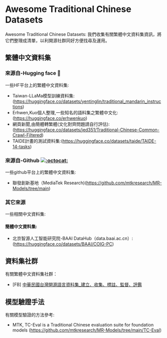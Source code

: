 # Awesome Traditional Chinese Datasets
Awesome Traditional Chinese Datasets: 我們收集有關繁體中文資料集資訊，將它們整理成清單，以利開源社群同好方便找尋及運用。

## 繁體中文資料集

### 來源自-Hugging face 🤗
一些HF平台上的繁體中文資料集:
- Taiwan-LLaMa模型訓練資料集:(https://huggingface.co/datasets/yentinglin/traditional_mandarin_instructions)
- Erhwen,Kuo個人整理,一些知名的語料集之繁體中文化:(https://huggingface.co/erhwenkuo)
- 網頁新聞,由簡體轉繁體(文化對齊問題請自行評估):(https://huggingface.co/datasets/jed351/Traditional-Chinese-Common-Crawl-Filtered)
- TAIDE計畫的測試資料集:(https://huggingface.co/datasets/taide/TAIDE-14-tasks)


### 來源自-Github [![:octocat:](https://github.githubassets.com/images/icons/emoji/octocat.png ":octocat:")](https://github.com/stuser/Awesome_TC_Datasets/commit/cae06b66d330b4bc9772d7d11e15535b8005cba9 ":octocat: Added .gitattributes & .gitignore files")
一些github平台上的繁體中文資料集:
- 聯發創新基地（MediaTek Research)(https://github.com/mtkresearch/MR-Models/tree/main)

### 其它來源
一些相關中文資料集:
#### 簡體中文資料集:
- 北京智源人工智能研究院-BAAI DataHub（data.baai.ac.cn）:(https://huggingface.co/datasets/BAAI/COIG-PC)

## 資料集社群
有關繁體中文資料集社群：
- [FB] [中華民國台灣開源語言資料集_建立、收集、標註、監督、評鑑](https://www.facebook.com/groups/290103150640341/)

## 模型驗證手法
有關模型驗證的方法參考:
- MTK, TC-Eval is a Traditional Chinese evaluation suite for foundation models (https://github.com/mtkresearch/MR-Models/tree/main/TC-Eval)


<!--stackedit_data:
eyJoaXN0b3J5IjpbLTExNzM5NTkxNzQsLTE4MTYxMDcxNjIsLT
IxMDE3MjI3MzZdfQ==
-->